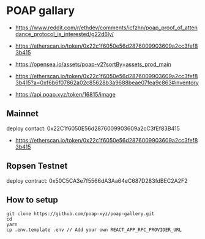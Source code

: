 # POAP gallary

* https://www.reddit.com/r/ethdev/comments/icfzhn/poap_proof_of_attendance_protocol_is_interested/g22d6ly/
* https://etherscan.io/token/0x22c1f6050e56d2876009903609a2cc3fef83b415
* https://opensea.io/assets/poap-v2?sortBy=assets_prod_main
* https://etherscan.io/token/0x22c1f6050e56d2876009903609a2cc3fef83b415?a=0xf6b6f07862a02c85628b3a9688beae07fea9c863#inventory

* https://api.poap.xyz/token/16815/image

## Mainnet

deploy contact: 0x22C1f6050E56d2876009903609a2cC3fEf83B415
* https://etherscan.io/token/0x22c1f6050e56d2876009903609a2cc3fef83b415

## Ropsen Testnet

deploy contract: 0x50C5CA3e7f5566dA3Aa64eC687D283fdBEC2A2F2


## How to setup

```
git clone https://github.com/poap-xyz/poap-gallery.git
cd
yarn
cp .env.template .env // Add your own REACT_APP_RPC_PROVIDER_URL
```